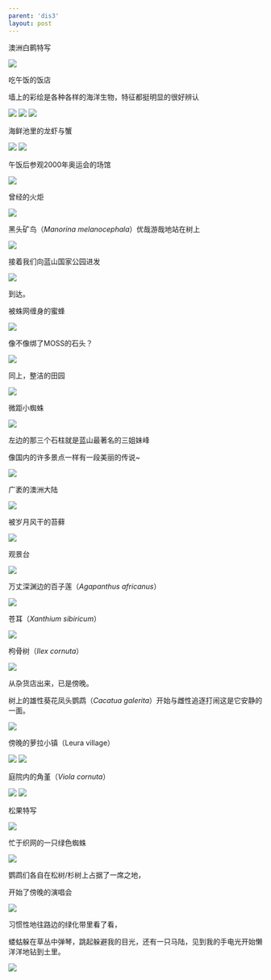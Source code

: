```yaml
---
parent: 'dis3'
layout: post
---
```

澳洲白鹮特写

<img class='disc' src='https://i.postimg.cc/Qdr7Jc8d/31.jpg'>

吃午饭的饭店


墙上的彩绘是各种各样的海洋生物，特征都挺明显的很好辨认

<img class='disc' src='https://i.postimg.cc/5t4FZ1Fc/32.jpg'>

<img class='disc' src='https://i.postimg.cc/HxKccyvH/33.jpg'>

<img class='disc' src='https://i.postimg.cc/Bvm13yxj/34.jpg'>

海鲜池里的龙虾与蟹

<img class='disc' src='https://i.postimg.cc/SsjYxrrD/35.jpg'>

<img class='disc' src='https://i.postimg.cc/BtfjNGGV/36.jpg'>

午饭后参观2000年奥运会的场馆

<img class='disc' src='https://i.postimg.cc/nVCPQ9cW/37.jpg'>

曾经的火炬

<img class='disc' src='https://i.postimg.cc/kXSYTrSF/38.jpg'>

黑头矿鸟（<i>Manorina melanocephala</i>）优哉游哉地站在树上

<img class='disc' src='https://i.postimg.cc/jSrg98QV/39.jpg'>

接着我们向蓝山国家公园进发

<img class='disc' src='https://i.postimg.cc/WpCfmpd1/40.jpg'>

到达。


被蛛网缠身的蜜蜂

<img class='disc' src='https://i.postimg.cc/4xbLTzBY/41.jpg'>

像不像绑了MOSS的石头？

<img class='disc' src='https://i.postimg.cc/7LHBPfWm/42.jpg'>

同上，整洁的田园

<img class='disc' src='https://i.postimg.cc/DZmBsRFG/43.jpg'>

微距小蜘蛛

<img class='disc' src='https://i.postimg.cc/6QMM8Bsw/44.jpg'>

左边的那三个石柱就是蓝山最著名的三姐妹峰


像国内的许多景点一样有一段美丽的传说~

<img class='disc' src='https://i.postimg.cc/NMVbxbfz/45.jpg'>

广袤的澳洲大陆

<img class='disc' src='https://i.postimg.cc/907bgTDF/46.jpg'>

被岁月风干的苔藓

<img class='disc' src='https://i.postimg.cc/zDbxfmxZ/47.jpg'>

观景台

<img class='disc' src='https://i.postimg.cc/3rsn4Lqy/48.jpg'>

万丈深渊边的百子莲（<i>Agapanthus africanus</i>）

<img class='disc' src='https://i.postimg.cc/7YSXg3vK/49.jpg'>

苍耳（<i>Xanthium sibiricum</i>）

<img class='disc' src='https://i.postimg.cc/8zD4w7NN/50.jpg'>

枸骨树（<i>Ilex cornuta</i>）

<img class='disc' src='https://i.postimg.cc/9fQp5sDk/51.jpg'>

从杂货店出来，已是傍晚。


树上的雄性葵花凤头鹦鹉（<i>Cacatua galerita</i>）开始与雌性追逐打闹这是它安静的一面。

<img class='disc' src='https://i.postimg.cc/JzqqFRzJ/52.jpg'>

傍晚的萝拉小镇（Leura village）

<img class='disc' src='https://i.postimg.cc/W3Q6Z35R/53.jpg'>

<img class='disc' src='https://i.postimg.cc/sXB41S99/54.jpg'>

庭院内的角堇（<i>Viola cornuta</i>）

<img class='disc' src='https://i.postimg.cc/4y6th1Kt/55.jpg'>

<img class='disc' src='https://i.postimg.cc/2jhnJCH6/56.jpg'>

松果特写

<img class='disc' src='https://i.postimg.cc/fRTXJmMt/57.jpg'>

忙于织网的一只绿色蜘蛛

<img class='disc' src='https://i.postimg.cc/ncxqfN51/58.jpg'>

鹦鹉们各自在松树/杉树上占据了一席之地，


开始了傍晚的演唱会

<img class='disc' src='https://i.postimg.cc/bNRky3ff/59.jpg'>

习惯性地往路边的绿化带里看了看，


蝼蛄躲在草丛中弹琴，跳起躲避我的目光，还有一只马陆，见到我的手电光开始懒洋洋地钻到土里。

<img class='disc' src='https://i.postimg.cc/N0KHxt9Q/60.jpg'>
